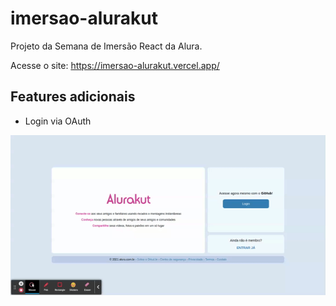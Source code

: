 # imersao-alurakut
Projeto da Semana de Imersão React da Alura.

Acesse o site: https://imersao-alurakut.vercel.app/

## Features adicionais

- Login via OAuth

![Alt Text](demos/login_demo.gif)

